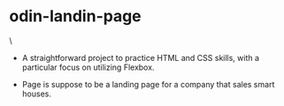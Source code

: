 # odin-landin-page
\\
* A straightforward project to practice HTML and CSS skills, with a particular focus on utilizing Flexbox.

* Page is suppose to be a landing page for a company that sales smart houses.